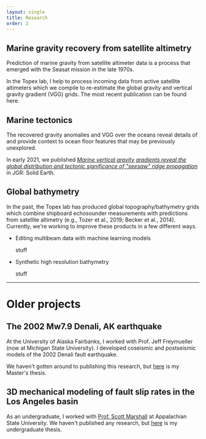 ```yaml
---
layout: single
title: Research
order: 2
---
```


## Marine gravity recovery from satellite altimetry
Prediction of marine gravity from satellite altimeter data is a process that emerged with the Seasat mission in the late 1970s.

In the Topex lab, I help to process incoming data from active satellite altimeters which we compile to re-estimate the global gravity and vertical gravity gradient (VGG) grids. The most recent publication can be found here.

## Marine tectonics
The recovered gravity anomalies and VGG over the oceans reveal details of and provide context to ocean floor features that may be previously unexplored.

In early 2021, we published [*Marine vertical gravity gradients reveal the global distribution and tectonic significance of "seesaw" ridge propagation*](files/Harper_et_al-2021.pdf) in JGR: Solid Earth.

## Global bathymetry
In the past, the Topex lab has produced global topography/bathymetry grids which combine shipboard echosounder measurements with predictions from satellite altimetry (e.g., Tozer et al., 2019; Becker et al., 2014). Currently, we're working to improve these products in a few different ways.

* Editing multibeam data with machine learning models

  stuff

* Synthetic high resolution bathymetry

  stuff

***

# Older projects
## The 2002 Mw7.9 Denali, AK earthquake
At the University of Alaska Fairbanks, I worked with Prof. Jeff Freymueller (now at Michigan State University). I developed coseismic and postseismic models of the 2002 Denali fault earthquake.

We haven't gotten around to publishing this research, but [here](files/temp.txt) is my Master's thesis.


## 3D mechanical modeling of fault slip rates in the Los Angeles basin
As an undergraduate, I worked with [Prof. Scott Marshall](https://www.appstate.edu/~marshallst/) at Appalachian State University. We haven't published any research, but [here](files/temp.txt) is my undergraduate thesis.
